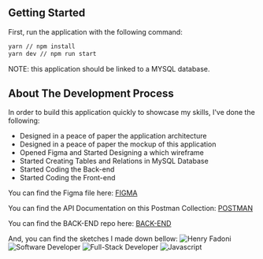## Getting Started

First, run the application with the following command:

```bash
yarn // npm install
yarn dev // npm run start
```
NOTE: this application should be linked to a MYSQL database.

## About The Development Process

In order to build this application quickly to showcase my skills, I've done the following:

- Designed in a peace of paper the application architecture
- Designed in a peace of paper the mockup of this application
- Opened Figma and Started Designing a which wireframe
- Started Creating Tables and Relations in MySQL Database
- Started Coding the Back-end
- Started Coding the Front-end

You can find the Figma file here: [FIGMA](https://www.figma.com/file/CMbXMzL7P7W8b7PUrGpsPb/Untitled?node-id=1%3A2)

You can find the API Documentation on this Postman Collection: [POSTMAN](https://documenter.getpostman.com/view/23724325/2s83zjt3yA)

You can find the BACK-END repo here: [BACK-END](https://github.com/HenriqueFadoni/zumbi_app_backend)

And, you can find the sketches I made down bellow:
![Henry Fadoni](https://i.imgur.com/jQbxXIx.jpeg)
![Software Developer](https://i.imgur.com/6rS82Se.jpeg)
![Full-Stack Developer](https://i.imgur.com/piwBb6Q.jpeg)
![Javascript](https://i.imgur.com/V2kgO1J.jpeg)
